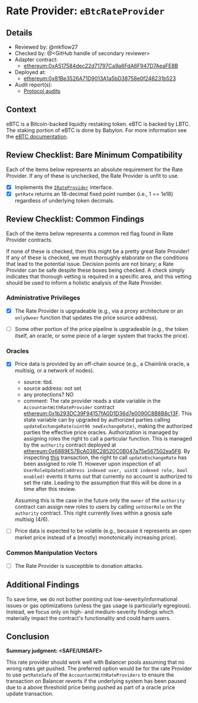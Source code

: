 # Rate Provider: `eBtcRateProvider`

## Details
- Reviewed by: @mkflow27
- Checked by: @\<GitHub handle of secondary reviewer\>
- Adapter contract:
    - [ethereum:0xA517584dec22d71797Ca9a6FdA6F947D7AeaFE8B](https://etherscan.io/address/0xA517584dec22d71797Ca9a6FdA6F947D7AeaFE8B#code)
- Deployed at:
    - [ethereum:0x81Be3526A71D9013A1a5bD38758e0f248231b523](https://etherscan.io/address/0x81be3526a71d9013a1a5bd38758e0f248231b523#code)
- Audit report(s):
    - [Protocol audits](https://github.com/Se7en-Seas/boring-vault/tree/main/audit)

## Context
eBTC is a Bitcoin-backed liquidty restaking token. eBTC is backed by LBTC. The staking portion of eBTC is done by Babylon. For more information see the [eBTC documentation](https://etherfi.gitbook.io/etherfi/lrts/ebtc-bitcoin-lrt). 

## Review Checklist: Bare Minimum Compatibility
Each of the items below represents an absolute requirement for the Rate Provider. If any of these is unchecked, the Rate Provider is unfit to use.

- [x] Implements the [`IRateProvider`](https://github.com/balancer/balancer-v2-monorepo/blob/bc3b3fee6e13e01d2efe610ed8118fdb74dfc1f2/pkg/interfaces/contracts/pool-utils/IRateProvider.sol) interface.
- [x] `getRate` returns an 18-decimal fixed point number (i.e., 1 == 1e18) regardless of underlying token decimals.

## Review Checklist: Common Findings
Each of the items below represents a common red flag found in Rate Provider contracts.

If none of these is checked, then this might be a pretty great Rate Provider! If any of these is checked, we must thoroughly elaborate on the conditions that lead to the potential issue. Decision points are not binary; a Rate Provider can be safe despite these boxes being checked. A check simply indicates that thorough vetting is required in a specific area, and this vetting should be used to inform a holistic analysis of the Rate Provider.

### Administrative Privileges
- [x] The Rate Provider is upgradeable (e.g., via a proxy architecture or an `onlyOwner` function that updates the price source address).

- [ ] Some other portion of the price pipeline is upgradeable (e.g., the token itself, an oracle, or some piece of a larger system that tracks the price).
### Oracles
- [x] Price data is provided by an off-chain source (e.g., a Chainlink oracle, a multisig, or a network of nodes). 
    - source: tbd.
    - source address: not set
    - any protections? NO
    - comment: The rate provider reads a state variable in the `AccountantWithRateProvider` contract [ethereum:0x1b293DC39F94157fA0D1D36d7e0090C8B8B8c13F](https://etherscan.io/address/0x1b293DC39F94157fA0D1D36d7e0090C8B8B8c13F#code). This state variable can by upgraded by authorized parties calling `updateExchangeRate(uint96 newExchangeRate)`, making the authorized parties the effective price oracles. Authorization is managed by assigning roles the right to call a particular function. This is managed by the `authority` contract deployed at [ethereum:0x6889E57BcA038C28520C0B047a75e567502ea5F6](https://etherscan.io/address/0x6889E57BcA038C28520C0B047a75e567502ea5F6#code). By inspecting [this](https://etherscan.io/tx/0xb21d447fbaa73159d20cc2ecc508e224cdd66e41378601001af09308f3df16c0) transaction, the right to call `updateExchangeRate` has been assigned to role 11. However upon inspection of all `UserRoleUpdated(address indexed user, uint8 indexed role, bool enabled)` events it turns out that currently no account is authorized to set the rate. Leading to the assumption that this will be done in a time after this review.

    Assuming this is the case in the future only the `owner` of the `authority` contract can assign new roles to users by calling `setUserRole` on the `authority` contract. This right currently lives within a gnosis safe multisig (4/6). 


- [ ] Price data is expected to be volatile (e.g., because it represents an open market price instead of a (mostly) monotonically increasing price).

### Common Manipulation Vectors
- [ ] The Rate Provider is susceptible to donation attacks.

## Additional Findings
To save time, we do not bother pointing out low-severity/informational issues or gas optimizations (unless the gas usage is particularly egregious). Instead, we focus only on high- and medium-severity findings which materially impact the contract's functionality and could harm users.

## Conclusion
**Summary judgment: \<SAFE/UNSAFE\>**

This rate provider should work well with Balancer pools assuming that no wrong rates get pushed. The preferred option would be for the rate Provider to use `getRateSafe` of the `AccountantWithRateProviders` to ensure the transaction on Balancer reverts if the underlying system has been paused due to a above threshold price being pushed as part of a oracle price update transaction.
